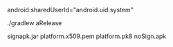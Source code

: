 android:sharedUserId="android.uid.system"

./gradlew aRelease

signapk.jar platform.x509.pem platform.pk8 noSign.apk 